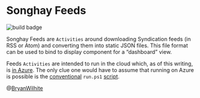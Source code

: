 # Songhay Feeds

![build badge](https://songhay.visualstudio.com/_apis/public/build/definitions/e6de8b87-c501-478d-8af5-b564cbd966cc/2/badge)

Songhay Feeds are `Activities` around downloading Syndication feeds (in RSS or Atom) and converting them into static JSON files. This file format can be used to bind to display component for a “dashboard” view.

Feeds `Activities` are intended to run in the cloud which, as of this writing, is [in Azure](https://docs.microsoft.com/en-us/azure/app-service/web-sites-create-web-jobs). The only clue one would have to assume that running on Azure is possible is the [conventional](https://docs.microsoft.com/en-us/azure/app-service/web-sites-create-web-jobs#acceptablefiles) `run.ps1` [script](./Songhay.Feeds.Shell/run.ps1).

@[BryanWilhite](https://twitter.com/bryanwilhite)